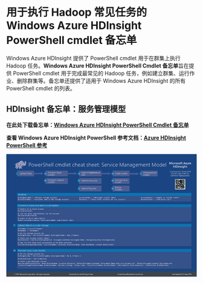 <properties 
	pageTitle="HDInsight Hadoop PowerShell Cmdlet 备忘单 | Windows Azure" 
	description="一个可下载的 HDInsight Hadoop Powershell cmdlet 备忘单，可帮助你在 Azure HDInsight 中执行标准的 Hadoop 任务。"
	services="hdinsight" 
	documentationCenter="" 
	authors="nitinme" 
	manager="paulettm" 
	editor="cgronlun"/>

<tags
	ms.service="hdinsight"
	ms.date="11/29/2015"
	wacn.date="01/14/2016"/>


# 用于执行 Hadoop 常见任务的 Windows Azure HDInsight PowerShell cmdlet 备忘单

Windows Azure HDInsight 提供了 PowerShell cmdlet 用于在群集上执行 Hadoop 任务。**Windows Azure HDInsight PowerShell Cmdlet 备忘单**旨在提供 PowerShell cmdlet 用于完成最常见的 Hadoop 任务，例如建立群集、运行作业、删除群集等。备忘单还提供了适用于 Windows Azure HDInsight 的所有 PowerShell cmdlet 的列表。

## HDInsight 备忘单：服务管理模型

**在此处下载备忘单：[Windows Azure HDInsight PowerShell Cmdlet 备忘单](http://download.microsoft.com/download/B/7/D/B7DBB509-164D-4343-9894-12D1FB053776/HDI_PowerShell_Cmdlet_CheatSheet.pdf)**

**查看 Windows Azure HDInsight PowerShell 参考文档：[Azure HDInsight PowerShell 参考](https://msdn.microsoft.com/zh-cn/library/azure/dn858087.aspx)**

![用于执行 Hadoop 常见任务的 HDInsight PowerShell Cmdlet 备忘单](./media/hdinsight-hadoop-powershell-cmdlet-cheat-sheet/HDI.PowerShell.Cmdlet.CheatSheet.png)


<!---HONumber=71-->